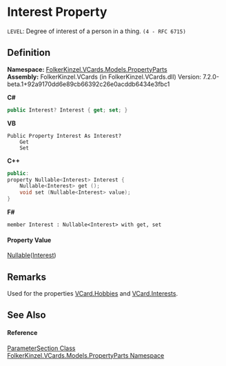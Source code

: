 # Interest Property


`LEVEL`: Degree of interest of a person in a thing. `(4 - RFC 6715)`



## Definition
**Namespace:** <a href="dbd283d2-4531-056c-7d94-281acad42316.md">FolkerKinzel.VCards.Models.PropertyParts</a>  
**Assembly:** FolkerKinzel.VCards (in FolkerKinzel.VCards.dll) Version: 7.2.0-beta.1+92a9170dd6e89cb66392c26e0acddb6434e3fbc1

**C#**
``` C#
public Interest? Interest { get; set; }
```
**VB**
``` VB
Public Property Interest As Interest?
	Get
	Set
```
**C++**
``` C++
public:
property Nullable<Interest> Interest {
	Nullable<Interest> get ();
	void set (Nullable<Interest> value);
}
```
**F#**
``` F#
member Interest : Nullable<Interest> with get, set
```



#### Property Value
<a href="https://learn.microsoft.com/dotnet/api/system.nullable-1" target="_blank" rel="noopener noreferrer">Nullable</a>(<a href="1745004c-9c26-6d04-cf03-fdcb744c462d.md">Interest</a>)

## Remarks
Used for the properties <a href="3d8ad5cc-20d5-653a-aa5f-c0a327e5b34f.md">VCard.Hobbies</a> and <a href="a552105d-ac8b-4d7f-bd4c-6409e68c9ce1.md">VCard.Interests</a>.

## See Also


#### Reference
<a href="9ce61c6e-887e-11ed-315e-910e380fb81e.md">ParameterSection Class</a>  
<a href="dbd283d2-4531-056c-7d94-281acad42316.md">FolkerKinzel.VCards.Models.PropertyParts Namespace</a>  
